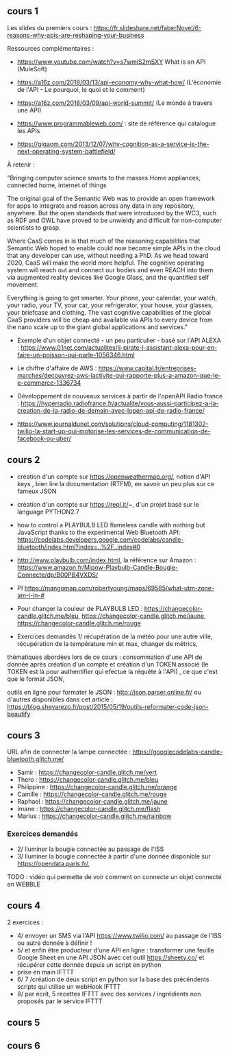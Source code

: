 ## cours 1

Les slides du premiers cours : https://fr.slideshare.net/faberNovel/6-reasons-why-apis-are-reshaping-your-business

Ressources complémentaires : 

- https://www.youtube.com/watch?v=s7wmiS2mSXY What is an API (MuleSoft)
- https://a16z.com/2018/03/13/api-economy-why-what-how/ (L'économie de l'API - Le pourquoi, le quoi et le comment) 
- https://a16z.com/2018/03/09/api-world-summit/ (Le monde à travers une API)
- https://www.programmableweb.com/ : site de référence qui catalogue les APIs 

 - https://gigaom.com/2013/12/07/why-cognition-as-a-service-is-the-next-operating-system-battlefield/
 
 À retenir : 
 
 "Bringing computer science smarts to the masses
Home appliances, connected home, internet of things

The original goal of the Semantic Web was to provide an open framework for apps to integrate and reason across any data in any repository, anywhere. But the open standards that were introduced by the WC3, such as RDF and OWL have proved to be unwieldy and difficult for non-computer scientists to grasp.

Where CaaS comes in is that much of the reasoning capabilities that Semantic Web hoped to enable could now become simple APIs in the cloud that any developer can use, without needing a PhD. As we head toward 2020, CaaS will make the world more helpful. The cognitive operating system will reach out and connect our bodies and even REACH into them via augmented reality devices like Google Glass, and the quantified self movement.

Everything is going to get smarter. Your phone, your calendar, your watch, your radio, your TV, your car, your refrigerator, your house, your glasses, your briefcase and clothing. The vast cognitive capabilities of the global CaaS providers will be cheap and available via APIs to every device from the nano scale up to the giant global applications and services."

 - Exemple d'un objet connecté - un peu particulier - basé sur l'API ALEXA : https://www.01net.com/actualites/il-pirate-l-assistant-alexa-pour-en-faire-un-poisson-qui-parle-1056346.html 
 
 - Le chiffre d'affaire de AWS : https://www.capital.fr/entreprises-marches/decouvrez-aws-lactivite-qui-rapporte-plus-a-amazon-que-le-e-commerce-1336734 
 
  - Développement de nouveaux services à partir de l'openAPI Radio france : https://hyperradio.radiofrance.fr/actualite/vous-aussi-participez-a-la-creation-de-la-radio-de-demain-avec-lopen-api-de-radio-france/ 
  
  - https://www.journaldunet.com/solutions/cloud-computing/1181302-twilio-la-start-up-qui-motorise-les-services-de-communication-de-facebook-ou-uber/


## cours 2

 - création d'un compte sur https://openweathermap.org/, notion d'API keys , bien lire la documentation (RTFM), en savoir un peu plus sur ce fameux JSON 
 
  - création d'un compte sur https://repl.it/~, d'un projet basé sur le language PYTHON2.7
 
 - how to control a PLAYBULB LED flameless candle with nothing but JavaScript thanks to the experimental Web Bluetooth API: https://codelabs.developers.google.com/codelabs/candle-bluetooth/index.html?index=..%2F..index#0 
 
- http://www.playbulb.com/index.html, la référence sur Amazon : https://www.amazon.fr/Mipow-Playbulb-Candle-Bougie-Connecte/dp/B00PB4VXDS/
 
-  PI https://mangomap.com/robertyoung/maps/69585/what-utm-zone-am-i-in-#

- Pour changer la couleur de PLAYBULB LED : https://changecolor-candle.glitch.me/bleu, https://changecolor-candle.glitch.me/jaune, https://changecolor-candle.glitch.me/rouge

 - Exercices demandés 1/ récupération de la météo pour une autre ville, récupération de la température min et max, changer de métrics, 
 
thématiques abordées lors de ce cours : consommation d'une API de donnée après création d'un compte et création d'un TOKEN associé (le TOKEN est là pour authentifier qui efectue la réquête à l'API) , ce que c'est que le format JSON,  

outils en ligne pour formater le JSON : http://json.parser.online.fr/ ou d'autres disponibles dans cet article : https://blog.shevarezo.fr/post/2015/05/19/outils-reformater-code-json-beautify 
 
 ## cours 3
 
URL afin de connecter la lampe connectée : https://googlecodelabs-candle-bluetooth.glitch.me/

- Samir : https://changecolor-candle.glitch.me/vert
- Thero : https://changecolor-candle.glitch.me/bleu
- Philippine : https://changecolor-candle.glitch.me/orange
- Camille : https://changecolor-candle.glitch.me/rouge
- Raphael : https://changecolor-candle.glitch.me/jaune
- Imane :  https://changecolor-candle.glitch.me/flash
- Marius : https://changecolor-candle.glitch.me/rainbow

 ### Exercices demandés 
 -  2/ lluminer la bougie connectée au passage de l'ISS 
 -  3/ lluminer la bougie connectée à partir d'une donnée disponible sur https://opendata.paris.fr/, 
 
 TODO : vidéo qui permette de voir comment on connecte un objet connecté en WEBBLE
 
 
 ## cours 4 
 
 2 exercices : 
 
  -  4/ envoyer un SMS via l'API https://www.twilio.com/ au passage de l'ISS ou autre donnée à définir ! 
  -  5/ et enfin être producteur d'une API en ligne : transformer une feuille Google Sheet en une API JSON avec cet outil https://sheety.co/ et récupérer cette donnée depuis un script en python
   - prise en main IFTTT 
   - 6/ 7 /création de deux script en python sur la base des précéndents scripts qui utilise un webHook IFTTT
   - 8/ par écrit, 5 recettes IFTTT avec des services / ingrédients non proposés par le service IFTTT  

 
 ## cours 5
 
 
 ## cours 6 


 
 
  
